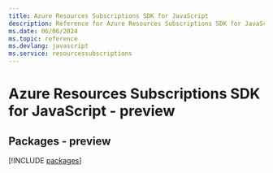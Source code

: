 ```yaml
---
title: Azure Resources Subscriptions SDK for JavaScript
description: Reference for Azure Resources Subscriptions SDK for JavaScript
ms.date: 06/06/2024
ms.topic: reference
ms.devlang: javascript
ms.service: resourcessubscriptions
---
```

# Azure Resources Subscriptions SDK for JavaScript - preview
## Packages - preview
[!INCLUDE [packages](resources-subscriptions-index.md)]
